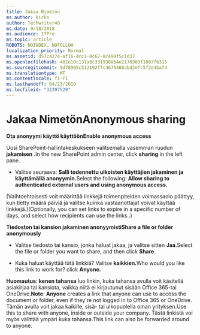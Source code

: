 ```yaml
---
title: Jakaa Nimetön
ms.author: kirks
author: Techwriter40
ms.date: 9/18/2018
ms.audience: ITPro
ms.topic: article
ROBOTS: NOINDEX, NOFOLLOW
localization_priority: Normal
ms.assetid: d57ca274-af16-4cc1-8c67-8c499f5c1d37
ms.openlocfilehash: 402e10c131a0c331938854e2176983f1007fb315
ms.sourcegitcommit: 9d78905c512192ffc4675468abd2efc5f2e4baf4
ms.translationtype: MT
ms.contentlocale: fi-FI
ms.lasthandoff: 04/23/2019
ms.locfileid: "32397529"
---
```

# <a name="anonymous-sharing"></a><span data-ttu-id="9287f-102">Jakaa Nimetön</span><span class="sxs-lookup"><span data-stu-id="9287f-102">Anonymous sharing</span></span>

 <span data-ttu-id="9287f-103">**Ota anonyymi käyttö käyttöön**</span><span class="sxs-lookup"><span data-stu-id="9287f-103">**Enable anonymous access**</span></span>
  
<span data-ttu-id="9287f-104">Uusi SharePoint-hallintakeskukseen valitsemalla vasemman ruudun **jakamisen** .</span><span class="sxs-lookup"><span data-stu-id="9287f-104">In the new SharePoint admin center, click **sharing** in the left pane.</span></span> 
  
- <span data-ttu-id="9287f-105">Valitse seuraava: **Salli todennettu ulkoisten käyttäjien jakaminen ja käyttämällä anonyymin.**</span><span class="sxs-lookup"><span data-stu-id="9287f-105">Select the following: **Allow sharing to authenticated external users and using anonymous access.**</span></span>
  
<span data-ttu-id="9287f-106">(Vaihtoehtoisesti voit määrittää linkkejä toimenpiteiden voimassaolo päättyy, kun tietty määrä päiviä ja valitse kuinka vastaanottajat voivat käyttää linkkejä.)</span><span class="sxs-lookup"><span data-stu-id="9287f-106">(Optionally, you can set links to expire in a specific number of days, and select how recipients can use the links .)</span></span>
    
 <span data-ttu-id="9287f-107">**Tiedoston tai kansion jakaminen anonyymisti**</span><span class="sxs-lookup"><span data-stu-id="9287f-107">**Share a file or folder anonymously**</span></span>
  
- <span data-ttu-id="9287f-108">Valitse tiedosto tai kansio, jonka haluat jakaa, ja valitse sitten **Jaa**.</span><span class="sxs-lookup"><span data-stu-id="9287f-108">Select the file or folder you want to share, and then click **Share**.</span></span> 
    
- <span data-ttu-id="9287f-109">Kuka haluat käyttää tätä linkkiä? Valitse **kaikkien.**</span><span class="sxs-lookup"><span data-stu-id="9287f-109">Who would you like this link to work for? click **Anyone.**</span></span>
  
 <span data-ttu-id="9287f-110">**Huomautus**: **kenen tahansa** luo linkin, kuka tahansa avulla voit käsitellä asiakirjaa tai kansiota, vaikka niitä ei kirjautunut sisään Office 365-tai OneDrive.</span><span class="sxs-lookup"><span data-stu-id="9287f-110">**Note**: **Anyone** creates a link that anyone can use to access the document or folder, even if they're not logged in to Office 365 or OneDrive.</span></span> <span data-ttu-id="9287f-111">Tämän avulla voit jakaa kaikille, sisä- tai ulkopuolella oman yrityksen.</span><span class="sxs-lookup"><span data-stu-id="9287f-111">Use this to share with anyone, inside or outside your company.</span></span> <span data-ttu-id="9287f-112">Tästä linkistä voi myös välittää ympäri kuka tahansa.</span><span class="sxs-lookup"><span data-stu-id="9287f-112">This link can also be forwarded around to anyone.</span></span> 
    

